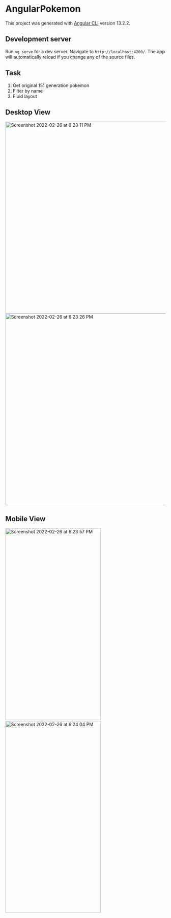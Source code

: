 # AngularPokemon

This project was generated with [Angular CLI](https://github.com/angular/angular-cli) version 13.2.2.

## Development server

Run `ng serve` for a dev server. Navigate to `http://localhost:4200/`. The app will automatically reload if you change any of the source files.

## Task 

1. Get original 151 generation pokemon
2. Filter by name
3. Fluid layout

## Desktop View
<img width="600" alt="Screenshot 2022-02-26 at 6 23 11 PM" src="https://user-images.githubusercontent.com/2680132/155839660-287a7d05-ffa4-482c-a46e-0f43d11d051e.png">
<img width="600" alt="Screenshot 2022-02-26 at 6 23 26 PM" src="https://user-images.githubusercontent.com/2680132/155839672-f4d7991d-4cc6-48a3-80ff-619ab5fd7eb2.png">

## Mobile View
<div class="row">
<img width="300" height="600" style="padding-right:10px" alt="Screenshot 2022-02-26 at 6 23 57 PM" src="https://user-images.githubusercontent.com/2680132/155839674-897185ef-0f29-41dd-a8fc-78c47c2edd74.png">&nbsp;&nbsp;
<img width="300" height="600" alt="Screenshot 2022-02-26 at 6 24 04 PM" src="https://user-images.githubusercontent.com/2680132/155839675-a431a8c7-1fe8-464b-b001-de5c9e51034a.png">
</div>
